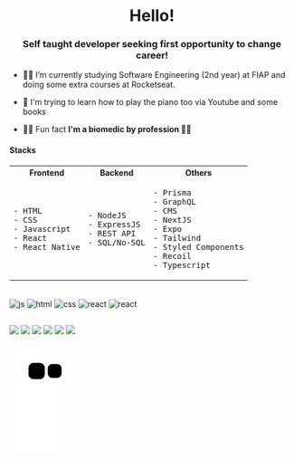 <h1 align="center">Hello!</h1>
<h3 align="center">Self taught developer seeking first opportunity to change career!</h3>

- 👨‍💻 I’m currently studying Software Engineering (2nd year) at FIAP and doing some extra courses at Rocketseat.

- 🎹 I'm trying to learn how to play the piano too via Youtube and some books 

- 🐱‍👤 Fun fact **I'm a biomedic by profession 👨‍🔬**

#### Stacks

<table>
<tr>
<th>Frontend</th>
<th>Backend</th>
<th>Others</th>
</tr>
<tr>
<td>
<pre>
- HTML
- CSS
- Javascript
- React
- React Native
</pre>
</td>
<td>
<pre>
- NodeJS
- ExpressJS
- REST API
- SQL/No-SQL
</pre>
</td>
<td>
<pre>
- Prisma
- GraphQL
- CMS
- NextJS
- Expo
- Tailwind
- Styled Components
- Recoil
- Typescript
</pre>
</td>
</tr>
</table>
 
<div style="display: inline_block"><br>
  <img align="center" alt="js" height="30" width="40" src="https://cdn.jsdelivr.net/gh/devicons/devicon/icons/html5/html5-original.svg">
  <img align="center" alt="html" height="30" width="40" src="https://cdn.jsdelivr.net/gh/devicons/devicon/icons/css3/css3-original.svg">
  <img align="center" alt="css" height="30" width="40" src="https://cdn.jsdelivr.net/gh/devicons/devicon/icons/javascript/javascript-original.svg">
  <img align="center" alt="react" height="30" width="40" src="https://cdn.jsdelivr.net/gh/devicons/devicon/icons/react/react-original.svg"  />
  <img align="center" alt="react" height="30" width="40" src="https://cdn.jsdelivr.net/gh/devicons/devicon/icons/nodejs/nodejs-original.svg"  />
 
</div>
  
  ##
 
<div> 
  <a href="https://www.youtube.com/c/BrunoFukumori" target="_blank"><img src="https://img.shields.io/badge/YouTube-c4302b?style=for-the-badge&logo=youtube&logoColor=white" target="_blank"></a>
  <a href="https://www.twitch.tv/hi_fukujp" target="_blank"><img src="https://img.shields.io/badge/Twitch-9146FF?style=for-the-badge&logo=twitch&logoColor=white" target="_blank"></a>
  <a href="https://instagram.com/hi_fukujp" target="_blank"><img src="https://img.shields.io/badge/-Instagram-E1306C?style=for-the-badge&logo=instagram&logoColor=white" target="_blank"></a>
 <a href="https://twitter.com/hi_fukujp" target="_blank"><img src="https://img.shields.io/badge/Twitter-1DA1F2?style=for-the-badge&logo=twitter&logoColor=white" target="_blank"></a> 
  <a href = "mailto:brunofukumori@gmail.com"><img src="https://img.shields.io/badge/-Gmail-%23333?style=for-the-badge&logo=gmail&logoColor=white" target="_blank"></a>
  <a href="https://linkedin.com/in/bfukumori" target="_blank"><img src="https://img.shields.io/badge/-LinkedIn-0072b1?style=for-the-badge&logo=linkedin&logoColor=white" target="_blank"></a> 
 
  ![Snake animation](https://github.com/bfukumori/bfukumori/blob/output/github-contribution-grid-snake.svg)
 
</div>
